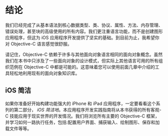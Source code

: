 # 结论

我们已经完成了从基本语法到核心数据类型、类、协议、属性、方法、内存管理、错误处理，甚至块的高级使用的所有内容。我们更注重语言功能，而不是创建图形应用程序，但这为 iOS 应用程序开发提供了坚实的基础。到目前为止，我希望你对 Objective-C 语言感觉很舒服。

请记住，Objective-C 依赖于许多与其他面向对象语言相同的面向对象概念。虽然我们在本书中只涉及了一些面向对象的设计模式，但实际上其他语言可用的所有组织范例在 Objective-C 中都是可能的。这意味着您可以使用前面几章中介绍的工具轻松地利用现有的面向对象知识库。

## iOS 简洁

如果你准备好开始构建功能强大的 iPhone 和 iPad 应用程序，一定要看看这个系列的第二部分， *iOS 简洁地*。本应用程序开发实践指南将从本书获得的所有客观-C 技能应用于现实世界的开发情况。我们将浏览所有主要的 Objective-C 框架，并学习如何一路执行任务，包括:配置用户界面、捕获输入、绘制图形、保存和加载文件等等。